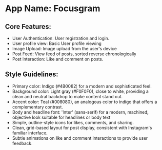 # **App Name**: Focusgram

## Core Features:

- User Authentication: User registration and login.
- User profile view: Basic User profile viewing
- Image Upload: Image upload from the user's device
- Post Feed: View feed of posts, sorted reverse chronologically
- Post Interaction: Like and comment on posts.

## Style Guidelines:

- Primary color: Indigo (#4B0082) for a modern and sophisticated feel.
- Background color: Light gray (#F0F0F0), close to white, providing a clean and neutral backdrop to make content stand out.
- Accent color: Teal (#008080), an analogous color to indigo that offers a complementary contrast.
- Body and headline font: 'Inter' (sans-serif) for a modern, machined, objective look suitable for headlines or body text
- Simple, outline-style icons for likes, comments, and sharing.
- Clean, grid-based layout for post display, consistent with Instagram's familiar interface.
- Subtle animations on like and comment interactions to provide user feedback.